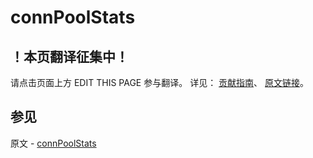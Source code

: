 # connPoolStats

## ！本页翻译征集中！

请点击页面上方 EDIT THIS PAGE 参与翻译。
详见：
[贡献指南]( https://github.com/JinMuInfo/MongoDB-Manual-zh/blob/master/CONTRIBUTING.md )、
[原文链接](  https://docs.mongodb.com/manual/reference/command/connPoolStats/  )。

## 参见

原文 - [connPoolStats]( https://docs.mongodb.com/manual/reference/command/connPoolStats/ )

